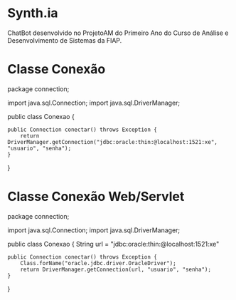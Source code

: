 ﻿# Synth.ia

ChatBot desenvolvido no ProjetoAM do Primeiro Ano do Curso de Análise e Desenvolvimento de Sistemas da FIAP.


# Classe Conexão
package connection;

import java.sql.Connection;
import java.sql.DriverManager;

public class Conexao {

	public Connection conectar() throws Exception {
		return DriverManager.getConnection("jdbc:oracle:thin:@localhost:1521:xe", "usuario", "senha");
	}



}

# Classe Conexão Web/Servlet
package connection;

import java.sql.Connection;
import java.sql.DriverManager;

public class Conexao {
	String url = "jdbc:oracle:thin:@localhost:1521:xe"

	public Connection conectar() throws Exception {
		Class.forName("oracle.jdbc.driver.OracleDriver");
		return DriverManager.getConnection(url, "usuario", "senha");
	}



}
